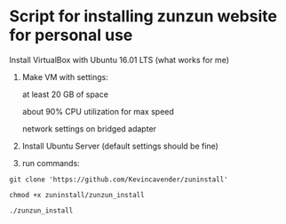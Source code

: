 # Script for installing zunzun website for personal use
Install VirtualBox with Ubuntu 16.01 LTS (what works for me)
1) Make VM with settings:
    
      at least 20 GB of space
    
      about 90% CPU utilization for max speed
    
      network settings on bridged adapter
2) Install Ubuntu Server (default settings should be fine)
3) run commands:

`git clone 'https://github.com/Kevincavender/zuninstall'`

`chmod +x zuninstall/zunzun_install`

`./zunzun_install`
